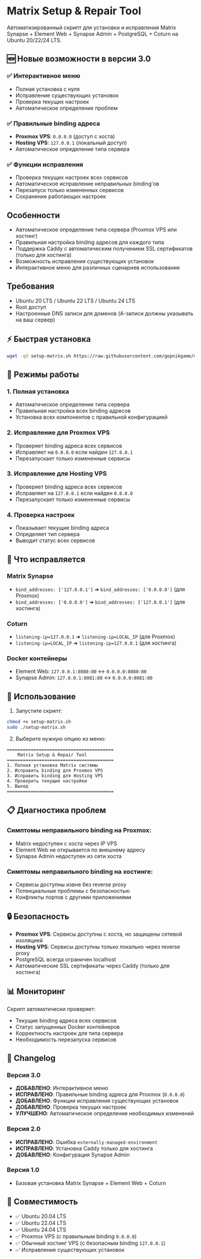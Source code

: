 # Matrix Setup & Repair Tool

Автоматизированный скрипт для установки и исправления Matrix Synapse + Element Web + Synapse Admin + PostgreSQL + Coturn на Ubuntu 20/22/24 LTS.

## 🆕 **Новые возможности в версии 3.0**

### ✅ **Интерактивное меню**
- Полная установка с нуля
- Исправление существующих установок
- Проверка текущих настроек
- Автоматическое определение проблем

### ✅ **Правильные binding адреса**
- **Proxmox VPS**: `0.0.0.0` (доступ с хоста)
- **Hosting VPS**: `127.0.0.1` (локальный доступ)
- Автоматическое определение типа сервера

### ✅ **Функции исправления**
- Проверка текущих настроек всех сервисов
- Автоматическое исправление неправильных binding'ов
- Перезапуск только измененных сервисов
- Сохранение работающих настроек

## Особенности

- Автоматическое определение типа сервера (Proxmox VPS или хостинг)
- Правильная настройка binding адресов для каждого типа
- Поддержка Caddy с автоматическим получением SSL сертификатов (только для хостинга)
- Возможность исправления существующих установок
- Интерактивное меню для различных сценариев использования

## Требования

- Ubuntu 20 LTS / Ubuntu 22 LTS / Ubuntu 24 LTS
- Root доступ
- Настроенные DNS записи для доменов (A-записи должны указывать на ваш сервер)

## ⚡ Быстрая установка

```bash
wget -qO setup-matrix.sh https://raw.githubusercontent.com/gopnikgame/matrix-setup/main/setup-matrix.sh && chmod +x setup-matrix.sh && sudo ./setup-matrix.sh
```

## 🎯 Режимы работы

### 1. **Полная установка**
- Автоматическое определение типа сервера
- Правильная настройка всех binding адресов
- Установка всех компонентов с правильной конфигурацией

### 2. **Исправление для Proxmox VPS**
- Проверяет binding адреса всех сервисов
- Исправляет на `0.0.0.0` если найден `127.0.0.1`
- Перезапускает только измененные сервисы

### 3. **Исправление для Hosting VPS**
- Проверяет binding адреса всех сервисов  
- Исправляет на `127.0.0.1` если найден `0.0.0.0`
- Перезапускает только измененные сервисы

### 4. **Проверка настроек**
- Показывает текущие binding адреса
- Определяет тип сервера
- Выводит статус всех сервисов

## 🔧 Что исправляется

### Matrix Synapse
- `bind_addresses: ['127.0.0.1']` ➜ `bind_addresses: ['0.0.0.0']` (для Proxmox)
- `bind_addresses: ['0.0.0.0']` ➜ `bind_addresses: ['127.0.0.1']` (для хостинга)

### Coturn  
- `listening-ip=127.0.0.1` ➜ `listening-ip=LOCAL_IP` (для Proxmox)
- `listening-ip=LOCAL_IP` ➜ `listening-ip=127.0.0.1` (для хостинга)

### Docker контейнеры
- Element Web: `127.0.0.1:8080:80` ↔ `0.0.0.0:8080:80`
- Synapse Admin: `127.0.0.1:8081:80` ↔ `0.0.0.0:8081:80`

## 🚀 Использование

1. Запустите скрипт:
```bash
chmod +x setup-matrix.sh
sudo ./setup-matrix.sh
```

2. Выберите нужную опцию из меню:
```
========================================
    Matrix Setup & Repair Tool
========================================
1. Полная установка Matrix системы
2. Исправить binding для Proxmox VPS
3. Исправить binding для Hosting VPS  
4. Проверить текущие настройки
5. Выход
========================================
```

## 📋 Диагностика проблем

### Симптомы неправильного binding на Proxmox:
- Matrix недоступен с хоста через IP VPS
- Element Web не открывается по внешнему адресу
- Synapse Admin недоступен из сети хоста

### Симптомы неправильного binding на хостинге:
- Сервисы доступны извне без reverse proxy
- Потенциальные проблемы с безопасностью
- Конфликты портов с другими приложениями

## 🔒 Безопасность

- **Proxmox VPS**: Сервисы доступны с хоста, но защищены сетевой изоляцией
- **Hosting VPS**: Сервисы доступны только локально через reverse proxy
- PostgreSQL всегда ограничен localhost
- Автоматические SSL сертификаты через Caddy (только для хостинга)

## 📊 Мониторинг

Скрипт автоматически проверяет:
- Текущие binding адреса всех сервисов
- Статус запущенных Docker контейнеров  
- Корректность настроек для типа сервера
- Необходимость перезапуска сервисов

## 🔄 Changelog

### Версия 3.0
- **ДОБАВЛЕНО**: Интерактивное меню
- **ИСПРАВЛЕНО**: Правильные binding адреса для Proxmox (`0.0.0.0`)
- **ДОБАВЛЕНО**: Функции исправления существующих установок
- **ДОБАВЛЕНО**: Проверка текущих настроек
- **УЛУЧШЕНО**: Автоматическое определение необходимых изменений

### Версия 2.0
- **ИСПРАВЛЕНО**: Ошибка `externally-managed-environment`
- **ИСПРАВЛЕНО**: Установка Caddy только для хостинга
- **ДОБАВЛЕНО**: Конфигурация Synapse Admin

### Версия 1.0
- Базовая установка Matrix Synapse + Element Web + Coturn

## 🎯 Совместимость

- ✅ Ubuntu 20.04 LTS
- ✅ Ubuntu 22.04 LTS  
- ✅ Ubuntu 24.04 LTS
- ✅ Proxmox VPS (с правильным binding `0.0.0.0`)
- ✅ Обычный хостинг VPS (с безопасным binding `127.0.0.1`)
- ✅ Исправление существующих установок

